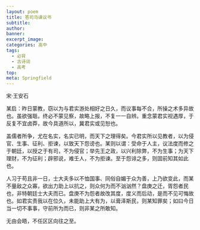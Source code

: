 ```yaml
---
layout: poem
title: 答司马谏议书
subtitle: 
author: 
banner: 
excerpt_image: 
categories: 高中
tags:
  - 必背
  - 古诗词
  - 高考
top: 
meta: Springfield
---
```


宋·王安石

某启：昨日蒙教，窃以为与君实游处相好之日久，而议事每不合，所操之术多异故也。虽欲强聒，终必不蒙见察，故略上报，不复一一自辨。重念蒙君实视遇厚，于反复不宜卤莽，故今具道所以，冀君实或见恕也。

盖儒者所争，尤在名实，名实已明，而天下之理得矣。今君实所以见教者，以为侵官、生事、征利、拒谏，以致天下怨谤也。某则以谓：受命于人主，议法度而修之于朝廷，以授之于有司，不为侵官；举先王之政，以兴利除弊，不为生事；为天下理财，不为征利；辟邪说，难壬人，不为拒谏。至于怨诽之多，则固前知其如此也。

人习于苟且非一日，士大夫多以不恤国事、同俗自媚于众为善，上乃欲变此，而某不量敌之众寡，欲出力助上以抗之，则众何为而不汹汹然？盘庚之迁，胥怨者民也，非特朝廷士大夫而已。盘庚不为怨者故改其度，度义而后动，是而不见可悔故也。如君实责我以在位久，未能助上大有为，以膏泽斯民，则某知罪矣；如曰今日当一切不事事，守前所为而已，则非某之所敢知。

无由会晤，不任区区向往之至。